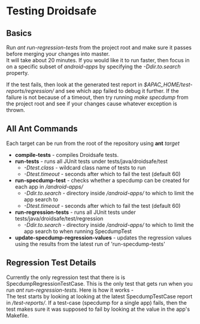 Testing Droidsafe
================

Basics
------
Run *ant run-regression-tests* from the project root and make sure it passes before merging your changes into master.  
It will take about 20 minutes. If you would like it to run faster, then focus in on a specific subset of *android-apps*
by specifying the *-Ddir.to.search* property.

If the test fails, then look at the generated test report in *$APAC_HOME/test-reports/regression/* and see which app failed to debug it further. If the failure is not because of a timeout, then try running *make specdump* from the project root and see if your changes cause whatever exception is thrown.

All Ant Commands
----------------

Each target can be run from the root of the repository using **ant** *target*

* **compile-tests** - compiles Droidsafe tests.
* **run-tests** - runs all JUnit tests under tests/java/droidsafe/test
    - *-Dtest.class* - wildcard class name of tests to run
    - *-Dtest.timeout* - seconds after which to fail the test (default 60)
* **run-specdump-test** - checks whether a specdump can be created for each app in */android-apps/*
    - *-Ddir.to.search* - directory inside */android-apps/* to which to limit the app search to
    - *-Dtest.timeout* - seconds after which to fail the test (default 60)
* **run-regression-tests** - runs all JUnit tests under tests/java/droidsafe/test/regression
    - *-Ddir.to.search* - directory inside */android-apps/* to which to limit the app search to when running SpecdumpTest
* **update-specdump-regression-values** - updates the regression values using the results from the latest run of 'run-specdump-tests'

Regression Test Details
-----------------------

Currently the only regression test that there is is SpecdumpRegressionTestCase. This is the only test that gets run when you run *ant run-regression-tests*. Here is how it works -  
The test starts by looking at looking at the latest SpecdumpTestCase report in */test-reports/*.
If a test-case (specdump for a single app) fails, then the test makes sure it was supposed to fail by looking at the value in the app's Makefile.
